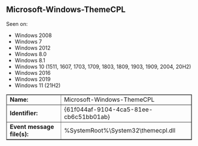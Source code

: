 ## Microsoft-Windows-ThemeCPL

Seen on:
* Windows 2008
* Windows 7
* Windows 2012
* Windows 8.0
* Windows 8.1
* Windows 10 (1511, 1607, 1703, 1709, 1803, 1809, 1903, 1909, 2004, 20H2)
* Windows 2016
* Windows 2019
* Windows 11 (21H2)

<table border="1" class="docutils">
  <tbody>
    <tr>
      <td><b>Name:</b></td>
      <td>Microsoft-Windows-ThemeCPL</td>
    </tr>
    <tr>
      <td><b>Identifier:</b></td>
      <td>{61f044af-9104-4ca5-81ee-cb6c51bb01ab}</td>
    </tr>
    <tr>
      <td><b>Event message file(s):</b></td>
      <td>%SystemRoot%\System32\themecpl.dll</td>
    </tr>
  </tbody>
</table>

&nbsp;

